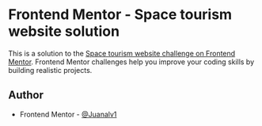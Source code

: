 # Frontend Mentor - Space tourism website solution

This is a solution to the [Space tourism website challenge on Frontend Mentor](https://www.frontendmentor.io/challenges/space-tourism-multipage-website-gRWj1URZ3). Frontend Mentor challenges help you improve your coding skills by building realistic projects. 


## Author
- Frontend Mentor - [@Juanalv1](https://www.frontendmentor.io/profile/Juanalv1)

